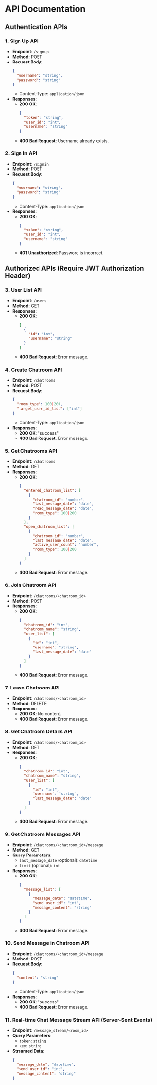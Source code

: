 # API Documentation

## Authentication APIs

### 1. Sign Up API
- **Endpoint**: `/signup`
- **Method**: POST
- **Request Body**: 
  ```json
  {
    "username": "string",
    "password": "string"
  }
  ```
  - Content-Type: `application/json`
- **Responses**:
  - **200 OK**: 
    ```json
    {
      "token": "string",
      "user_id": "int",
      "username": "string"
    }
    ```
  - **400 Bad Request**: Username already exists.

### 2. Sign In API
- **Endpoint**: `/signin`
- **Method**: POST
- **Request Body**:
  ```json
  {
    "username": "string",
    "password": "string"
  }
  ```
  - Content-Type: `application/json`
- **Responses**:
  - **200 OK**:
    ```json
    {
      "token": "string",
      "user_id": "int",
      "username": "string"
    }
    ```
  - **401 Unauthorized**: Password is incorrect.

## Authorized APIs (Require JWT Authorization Header)

### 3. User List API
- **Endpoint**: `/users`
- **Method**: GET
- **Responses**:
  - **200 OK**:
    ```json
    [
      {
        "id": "int",
        "username": "string"
      }
    ]
    ```
  - **400 Bad Request**: Error message.

### 4. Create Chatroom API
- **Endpoint**: `/chatrooms`
- **Method**: POST
- **Request Body**:
  ```json
  {
    "room_type": 100|200,
    "target_user_id_list": ["int"]
  }
  ```
  - Content-Type: `application/json`
- **Responses**:
  - **200 OK**: "success"
  - **400 Bad Request**: Error message.

### 5. Get Chatrooms API
- **Endpoint**: `/chatrooms`
- **Method**: GET
- **Responses**:
  - **200 OK**:
    ```json
    {
      "entered_chatroom_list": [
        {
          "chatroom_id": "number",
          "last_message_date": "date",
          "read_message_date": "date",
          "room_type": 100|200
        }
      ],
      "open_chatroom_list": [
        {
          "chatroom_id": "number",
          "last_message_date": "date",
          "active_user_count": "number",
          "room_type": 100|200
        }
      ]
    }
    ```
  - **400 Bad Request**: Error message.

### 6. Join Chatroom API
- **Endpoint**: `/chatrooms/<chatroom_id>`
- **Method**: POST
- **Responses**:
  - **200 OK**:
    ```json
    {
      "chatroom_id": "int",
      "chatroom_name": "string",
      "user_list": [
        {
          "id": "int",
          "username": "string",
          "last_message_date": "date"
        }
      ]
    }
    ```
  - **400 Bad Request**: Error message.

### 7. Leave Chatroom API
- **Endpoint**: `/chatrooms/<chatroom_id>`
- **Method**: DELETE
- **Responses**:
  - **200 OK**: No content.
  - **400 Bad Request**: Error message.

### 8. Get Chatroom Details API
- **Endpoint**: `/chatrooms/<chatroom_id>`
- **Method**: GET
- **Responses**:
  - **200 OK**:
    ```json
    {
      "chatroom_id": "int",
      "chatroom_name": "string",
      "user_list": [
        {
          "id": "int",
          "username": "string",
          "last_message_date": "date"
        }
      ]
    }
    ```
  - **400 Bad Request**: Error message.

### 9. Get Chatroom Messages API
- **Endpoint**: `/chatrooms/<chatroom_id>/message`
- **Method**: GET
- **Query Parameters**:
  - `last_message_date` (optional): `datetime`
  - `limit` (optional): `int`
- **Responses**:
  - **200 OK**:
    ```json
    {
      "message_list": [
        {
          "message_date": "datetime",
          "send_user_id": "int",
          "message_content": "string"
        }
      ]
    }
    ```
  - **400 Bad Request**: Error message.

### 10. Send Message in Chatroom API
- **Endpoint**: `/chatrooms/<chatroom_id>/message`
- **Method**: POST
- **Request Body**:
  ```json
  {
    "content": "string"
  }
  ```
  - Content-Type: `application/json`
- **Responses**:
  - **200 OK**: "success"
  - **400 Bad Request**: Error message.

### 11. Real-time Chat Message Stream API (Server-Sent Events)
- **Endpoint**: `/message_stream/<room_id>`
- **Query Parameters**:
  - `token`: `string`
  - `key`: `string`
- **Streamed Data**:
  ```json
  {
    "message_date": "datetime",
    "send_user_id": "int",
    "message_content": "string"
  }
  